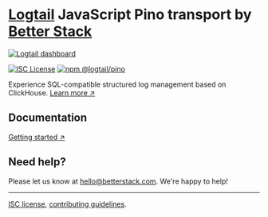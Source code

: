 # [Logtail](https://betterstack.com/logtail) JavaScript Pino transport by [Better Stack](https://betterstack.com/)
  
[![Logtail dashboard](https://user-images.githubusercontent.com/19272921/154085622-59997d5a-3f91-4bc9-a815-3b8ead16d28d.jpeg)](https://betterstack.com/logtail)


[![ISC License](https://img.shields.io/badge/license-ISC-ff69b4.svg)](LICENSE.md)
[![npm @logtail/pino](https://img.shields.io/npm/v/@logtail/pino?color=success&label=npm%20%40logtail%2Fpino)](https://www.npmjs.com/package/@logtail/pino)

Experience SQL-compatible structured log management based on ClickHouse. [Learn more ↗](https://logtail.com/)

## Documentation

[Getting started ↗](https://betterstack.com/docs/logs/javascript)

## Need help?
Please let us know at [hello@betterstack.com](mailto:hello@betterstack.com). We're happy to help!

---

[ISC license](LICENSE.md), [contributing guidelines](../../CONTRIBUTING.md).
